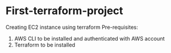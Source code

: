 # First-terraform-project
Creating EC2 instance using terraform 
Pre-requisites:
1. AWS CLI to be installed and authenticated with AWS account
2. Terraform to be installed 

   
